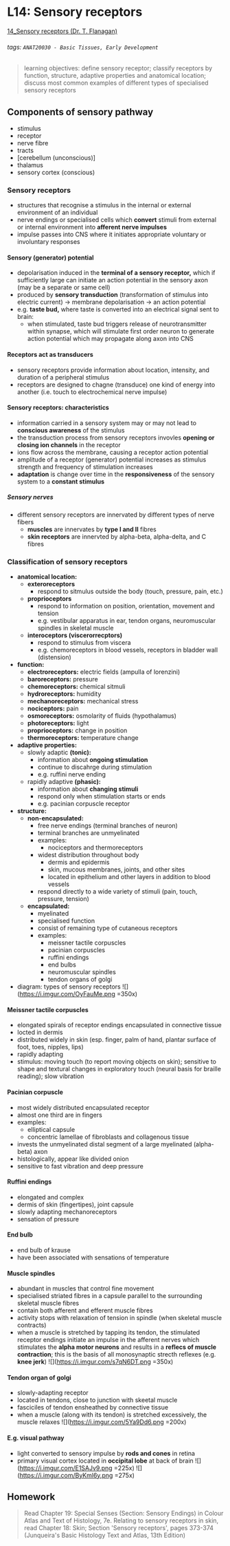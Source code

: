 # L14: Sensory receptors
[14_Sensory receptors (Dr. T. Flanagan)](https://brightspace.ucd.ie/d2l/le/content/155871/viewContent/1674332/View)
###### tags: `ANAT20030 - Basic Tissues, Early Development`

> learning objectives: define sensory receptor; classify receptors by function, structure, adaptive properties and anatomical location; discuss most common examples of different types of specialised sensory receptors

## Components of sensory pathway
- stimulus
- receptor
- nerve fibre
- tracts
- [cerebellum (unconscious)]
- thalamus
- sensory cortex (conscious)

### Sensory receptors
- structures that recognise a stimulus in the internal or external environment of an individual
- nerve endings or specialised cells which **convert** stimuli from external or internal environment into **afferent nerve impulses**
- impulse passes into CNS where it initiates appropriate voluntary or involuntary responses

#### Sensory (generator) potential
- depolarisation induced in the **terminal of a sensory receptor,** which if sufficiently large can initiate an action potential in the sensory axon (may be a separate or same cell)
- produced by **sensory transduction** (transformation of stimulus into electric current) → membrane depolarisation → an action potential
- e.g. **taste bud,** where taste is converted into an electrical signal sent to brain:
    - when stimulated, taste bud triggers release of neurotransmitter within synapse, which will stimulate first order neuron to generate action potential which may propagate along axon into CNS

#### Receptors act as transducers
- sensory receptors provide information about location, intensity, and duration of a peripheral stimulus
- receptors are designed to chagne (transduce) one kind of energy into another (i.e. touch to electrochemical nerve impulse)

#### Sensory receptors: characteristics
- information carried in a sensory system may or may not lead to **conscious awareness** of the stimulus
- the transduction process from sensory receptors invovles **opening or closing ion channels** in the receptor
- ions flow across the membrane, causing a receptor action potential
- amplitude of a receptor (generator) potential increases as stimulus strength and frequency of stimulation increases
- **adaptation** is change over time in the **responsiveness** of the sensory system to a **constant stimulus**

##### Sensory nerves
- different sensory receptors are innervated by different types of nerve fibers
    - **muscles** are innervates by **type I and II** fibres
    - **skin receptors** are innervted by alpha-beta, alpha-delta, and C fibres

### Classification of sensory receptors
- **anatomical location:**
    - **exteroreceptors**
        - respond to sitmulus outside the body (touch, pressure, pain, etc.)
    - **proprioceptors**
        - respond to information on position, orientation, movement and tension
        - e.g. vestibular apparatus in ear, tendon organs, neuromuscular spindles in skeletal muscle
    - **interoceptors (viscerorrecptors)**
        - respond to stimulus from viscera
        - e.g. chemoreceptors in blood vessels, receptors in bladder wall (distension)
- **function:**
    - **electroreceptors:** electric fields (ampulla of lorenzini)
    - **baroreceptors:** pressure
    - **chemoreceptors:** chemical sitmuli
    - **hydroreceptors:** humidity
    - **mechanoreceptors:** mechanical stress
    - **nociceptors:** pain
    - **osmoreceptors:** osmolarity of fluids (hypothalamus)
    - **photoreceptors:** light 
    - **proprioceptors:** change in position
    - **thermoreceptors:** temperature change
- **adaptive properties:**
    - slowly adaptic **(tonic):**
        - information about **ongoing stimulation**
        - continue to discahrge during stimulation
        - e.g. ruffini nerve ending
    - rapidly adaptive **(phasic):**
        - information about **changing stimuli**
        - respond only when stimulation starts or ends
        - e.g. pacinian corpuscle receptor
- **structure:**
    - **non-encapsulated:**
        - free nerve endings (terminal branches of neuron)
        - terminal branches are unmyelinated
        - examples:
            - nociceptors and thermoreceptors
        - widest distribution throughout body
            - dermis and epidermis
            - skin, mucous membranes, joints, and other sites
            - located in epithelium and other layers in addition to blood vessels
        - respond directly to a wide variety of stimuli (pain, touch, pressure, tension)
    - **encapsulated:**
        - myelinated
        - specialised function
        - consist of remaining type of cutaneous receptors
        - examples:
            - meissner tactile corpuscles
            - pacinian corpuscles
            - ruffini endings
            - end bulbs
            - neuromuscular spindles
            - tendon organs of golgi
- diagram: types of sensory receptors
![](https://i.imgur.com/OyFauMe.png =350x)

#### Meissner tactile corpuscles
- elongated spirals of receptor endings encapsulated in connective tissue
- locted in dermis
- distributed widely in skin (esp. finger, palm of hand, plantar surface of foot, toes, nipples, lips)
- rapidly adapting
- stimulus: moving touch (to report moving objects on skin); sensitive to shape and textural changes in exploratory touch (neural basis for braille reading); slow vibration

#### Pacinian corpuscle
- most widely distributed encapsulated receptor
- almost one third are in fingers
- examples:
    - elliptical capsule
    - concentric lamellae of fibroblasts and collagenous tissue
- invests the unmyelinated distal segment of a large myelinated (alpha-beta) axon
- histologically, appear like divided onion
- sensitive to fast vibration and deep pressure

#### Ruffini endings
- elongated and complex
- dermis of skin (fingertipes), joint capsule
- slowly adapting mechanoreceptors
- sensation of pressure

#### End bulb
- end bulb of krause
- have been associated with sensations of temperature

#### Muscle spindles
- abundant in muscles that control fine movement
- specialised striated fibres in a capsule parallel to the surrounding skeletal muscle fibres
- contain both afferent and efferent muscle fibres
- activity stops with relaxation of tension in spindle (when skeletal muscle contracts)
- when a muscle is stretched by tapping its tendon, the stimulated receptor endings initiate an impulse in the afferent nerves which stimulates the **alpha motor neurons** and results in a **reflecs of muscle contraction**; this is the basis of all monosynaptic strecth reflexes (e.g. **knee jerk**)
![](https://i.imgur.com/s7qN6DT.png =350x)

#### Tendon organ of golgi
- slowly-adapting receptor
- located in tendons, close to junction with skeetal muscle
- fasciciles of tendon ensheathed by connective tissue
- when a muscle (along with its tendon) is stretched excessively, the muscle relaxes
![](https://i.imgur.com/5Ya9Dd6.png =200x)

#### E.g. visual pathway
- light converted to sensory impulse by **rods and cones** in retina
- primary visual cortex located in **occipital lobe** at back of brain
![](https://i.imgur.com/E1SAJv9.png =225x) ![](https://i.imgur.com/ByKml6y.png =275x)

## Homework
> Read Chapter 19: Special Senses (Section: Sensory Endings) in Colour Atlas and Text of Histology, 7e.
> Relating to sensory receptors in skin, read Chapter 18: Skin; Section 'Sensory receptors', pages 373-374 (Junqueira's Basic Histology Text and Atlas, 13th Edition)


